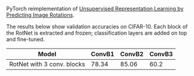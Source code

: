 PyTorch reimplementation of [Unsupervised Representation Learning by Predicting Image Rotations](https://arxiv.org/pdf/1803.07728.pdf).

The results below show validation accuracies on CIFAR-10. Each block of the RotNet is extracted and frozen; classification layers are added on top and fine-tuned. 
  
| Model                      | ConvB1 | ConvB2 | ConvB3 |
|----------------------------|--------|--------|--------|
| RotNet with 3 conv. blocks | 78.34  | 85.06  |  60.2  |
